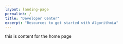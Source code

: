 ```yaml
---
layout: landing-page
permalink: /
title: "Developer Center"
excerpt: "Resources to get started with Algorithmia"
---
```


this is content for the home page

